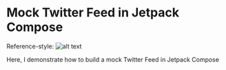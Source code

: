 # Mock Twitter Feed in Jetpack Compose
Reference-style: 
![alt text][logo]

[logo]: https://firebasestorage.googleapis.com/v0/b/anime-dating-app-sample.appspot.com/o/Screenshot_20210731-002038_Sample%20JetPack%20Compose%20App.jpg?alt=media&token=b27c2c12-49dc-4239-b00f-9d8a26382470 "Logo Title Text 2"

Here, I demonstrate how to build a mock Twitter Feed in Jetpack Compose 
